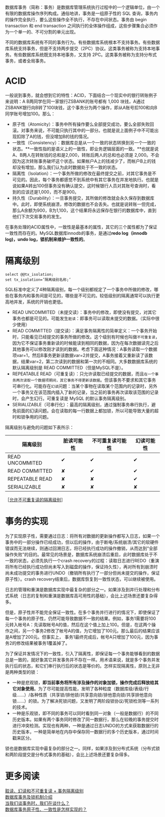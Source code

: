 数据库事务（简称：事务）是数据库管理系统执行过程中的一个逻辑单位，由一个有限的数据库操作序列构成。通俗地讲，事务是一组原子性的 SQL 查询，事务内的操作完全执行，要么这些操作全不执行，不存在中间状态。事务由 begin transaction 和 end transaction 之间执行的全体操作组成，这些步骤集合必须作为一个单一的、不可分割的单元出现。

不同的数据库系统有不同的事务行为。有些数据库系统根本不支持事务。有些数据库系统支持事务，但是不支持两步提交（2PC）协议。这类事务被称为支持本地事务。有些数据库系统既支持本地事务，又支持 2PC。这类事务被称为支持分布式事务，或者全局事务。

# ACID

一般说到事务，就会想到它的特性：ACID，下面结合一个现实中的银行转账例子来说明：A B两同学在同一家银行ZSBANK的账号都有 1,000 块钱，A通过ZSBANK银行向B转了100块钱，这个事务分为两个操作，即从A账号扣100和向B同学账号增加100。那么：

* 原子性（Atomicity）：事务中所有操作要么全部提交成功，要么全部失败回滚。对事务来说，不可能只执行其中的一部分。也就是说上面例子中不可能出现扣除了A的钱，但没增加B的钱的情况。
* 一致性（Consistency）：数据库总是从一个一致的状态转换到另一个一致的状态。**一致性指的是语义上的一致性，即业务逻辑层面的一致。**也就是说A、B两人在转账钱的总和是2,000，转账后两人的总和也必须是 2,000。不会因为这次转账事务破坏这个状态。如果帐户A上的钱减少了，而帐户B上的钱却没有增加，那么我们认为此时数据处于不一致的状态。
* 隔离性（Isolation）：一个事务所做的修改在最终提交之前，对其它事务是不可见的。因此，每个事务都感觉不到系统中有其它事务在并发地执行。也就是说如果A转出100但事务没有确认提交，这时候银行人员对其账号查询时，看到的应该还是1,000，而不是900。
* 持久性（Durability）：一旦事务提交，其所做的修改就会永久保存到数据库中。此时，即使系统崩溃，修改的数据也不会丢失。也就是说转账一但完成，那么A余额为900，B为1,100，这个结果将永远保存在银行的数据库中，直到他们下次交易事务的发生。

在事务处理的ACID属性中，一致性是最基本的属性，其它的三个属性都为了保证一致性而存在的。MySQL数据库innodb的事务，是通过**redo log（innodb log)，undo log，锁机制来维护一致性的**。

# 隔离级别

```
select @@tx_isolation;
set tx_isolation=’隔离级别名称;’
```
    

SQL标准中定义了4种隔离级别，每一个级别都规定了一个事务中所做的修改，哪些在事务内和事务间是可见的，哪些是不可见的。较低级别的隔离通常可以执行更高地并发，系统的开销也更低。

* READ UNCOMMITED（未提交读）：事务中的修改，即使没有提交，对其它事务也都是可见的。可能发生`脏读`：即事务可以读取未提交的数据。（实际中很少使用）
* READ COMMITTED（提交读）：满足事务隔离性的简单定义：一个事务开始时，只能看见已经提交的事务所做的修改。这个级别有时候也叫做`不可重复读`，因为它不保证事务重新读的时候能读到相同的数据，因为在每次数据读完之后其他事务可以修改刚才读到的数据。考虑下面这种情况：A事务读取一个数据项var=1，然后B事务更新该数据var=2并提交，A事务接着又重新读了该数据，结果var=2，第二次读到的数据和第一次的不相同。大多数数据库系统的默认隔离级别是 READ COMMITTED（但是MySQL不是）。
* REPEATABLE READ（可重复读）：只允许读取已经提交的数据，而且`在一个事务两次读取一个数据项期间，其它事务不得更新该数据`。但该事务不要求和其它事务可串行化。可能存在`幻读`问题：当某个事物在读取某个范围内的记录时，另外一个事务又在该范围内插入了新的记录，当之前的事务再次读取该范围的记录时，会产生幻行。可重复读是 MySQL 的默认事务隔离级别。
* SERIALIZABLE（可串行化）：最高的隔离级别，通过强制事务串行执行，避免前面的幻读问题。会在读取的每一行数据上都加锁，所以可能导致大量的超时和锁争用的问题。

隔离级别与避免的问题如下表所示：

| 隔离级别 | 脏读可能性 | 不可重复读可能性 | 幻读可能性 |
|---------|----------|---------------|-----------|
|READ UNCOMMITED | ✔︎ | ✔︎ | ✔︎ |
|READ COMMITTED  | ✘ | ✔︎ | ✔︎ |
|REPEATABLE READ | ✘ | ✘ | ✔︎ |
|SERIALIZABLE    | ✘ | ✘ | ✘ |

［[允许不可重复读的隔离级别](http://www.nowcoder.com/questionTerminal/d843add07bfd480dbfe1c5401490a411)］  

# 事务的实现

为了实现原子性，需要通过日志：将所有对数据的更新操作都写入日志，如果一个事务中的一部分操作已经成功，但以后的操作，由于断电/系统崩溃/其它的软硬件错误而无法继续，则通过回溯日志，将已经执行成功的操作撤销，从而达到“全部操作失败”的目的。最常见的场景是，数据库系统崩溃后重启，此时数据库处于不一致的状态，必须先执行一个crash recovery的过程：读取日志进行REDO（重演将所有已经执行成功但尚未写入到磁盘的操作，保证持久性），再对所有到崩溃时尚未成功提交的事务进行UNDO（撤销所有执行了一部分但尚未提交的操作，保证原子性）。crash recovery结束后，数据库恢复到一致性状态，可以继续被使用。

日志的管理和重演是数据库实现中最复杂的部分之一。如果涉及到并行处理和分布式系统（日志的复制和重演是数据库高可用性的基础），会比上述场景还要复杂得多。

但是，原子性并不能完全保证一致性。在多个事务并行进行的情况下，即使保证了每一个事务的原子性，仍然可能导致数据不一致的结果。例如，事务1需要将100元转入帐号A：先读取帐号A的值，然后在这个值上加上100。但是，在这两个操作之间，另一个事务2修改了帐号A的值，为它增加了100元。那么最后的结果应该是A增加了200元。但事实上， 事务1最终完成后，帐号A只增加了100元，因为事务2的修改结果被事务1覆盖掉了。

为了保证并发情况下的一致性，引入了隔离性，即保证每一个事务能够看到的数据总是一致的，就好象其它并发事务并不存在一样。用术语来说，就是多个事务并发执行后的状态，和它们串行执行后的状态是等价的。怎样实现隔离性，原则上无非是两种类型的锁：

* 一种是悲观锁，**即当前事务将所有涉及操作的对象加锁，操作完成后释放给其它对象使用**。为了尽可能提高性能，发明了各种粒度（数据库级/表级/行级……）/各种性质（共享锁/排他锁/共享意向锁/排他意向锁/共享排他意向锁……）的锁。为了解决死锁问题，又发明了两阶段锁协议/死锁检测等一系列的技术。
* 一种是乐观锁，即不同的事务可以同时看到同一对象（一般是数据行）的不同历史版本。如果有两个事务同时修改了同一数据行，那么在较晚的事务提交时进行冲突检测。实现也有两种，一种是通过日志UNDO的方式来获取数据行的历史版本，一种是简单地在内存中保存同一数据行的多个历史版本，通过时间戳来区分。

锁也是数据库实现中最复杂的部分之一。同样，如果涉及到分布式系统（分布式锁和两阶段提交是分布式事务的基础），会比上述场景还要复杂得多。

# 更多阅读

[脏读、幻读和不可重复读 + 事务隔离级别](http://uule.iteye.com/blog/1109647)   
[数据库事务及锁机制介绍](http://my.oschina.net/everyDay111/blog/602052)  
[当我们谈事务时，我们在谈什么？](https://amao12580.github.io/post/2016/06/What-is-a-transaction/)  
[数据库事务原子性、一致性是怎样实现的？](https://www.zhihu.com/question/30272728)  


